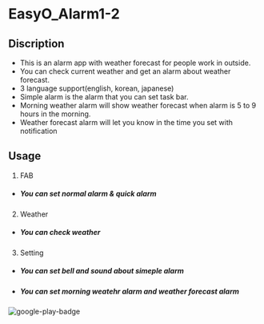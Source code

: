 # EasyO_Alarm1-2

## Discription
* This is an alarm app with weather forecast for people work in outside.
* You can check current weather and get an alarm about weather forecast.
* 3 language support(english, korean, japanese)   
* Simple alarm is the alarm that you can set task bar.
* Morning weather alarm will show weather forecast when alarm is 5 to 9 hours in the morning.
* Weather forecast alarm will let you know in the time you set with notification


## Usage
1. FAB  
* ##### You can set normal alarm & quick alarm  

2. Weather
* ##### You can check weather

3. Setting
* ##### You can set bell and sound about simeple alarm
* ##### You can set morning weatehr alarm and weather forecast alarm


![google-play-badge](https://user-images.githubusercontent.com/69494230/127309520-e0ec735f-7bee-4c11-8580-15f073a9b750.png)
